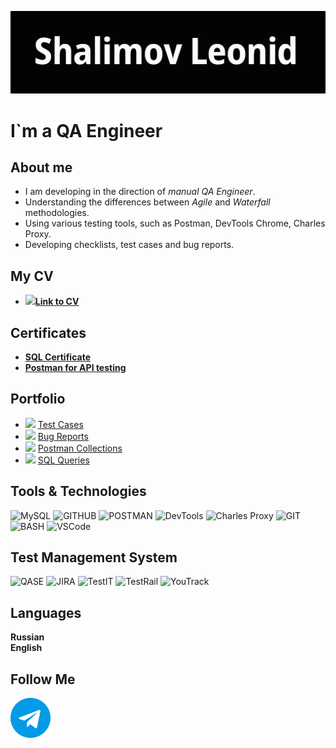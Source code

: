 [![Header](https://github.com/shalimv/shalimv/blob/main/assets/Header.png)](https://github.com/shalimv/shalimv/blob/main/assets/Header.png)

# **I`m a QA Engineer**

## About me

* I am developing in the direction of *manual QA Engineer*.
* Understanding the differences between *Agile* and *Waterfall* methodologies.
* Using various testing tools, such as Postman, DevTools Chrome, Charles Proxy.
* Developing checklists, test cases and bug reports.

## My CV

* ![](https://img.shields.io/badge/--000000?logo=readdotcv)[**Link to CV**](https://github.com/shalimv/docs/blob/main/Shalimov_CV.pdf "CV")


## Certificates

* [**SQL Certificate**](https://stepik.org/cert/2500987 "SQL")
* [**Postman for API testing**](https://stepik.org/cert/2508856 "Postman")

## Portfolio

* ![](https://img.shields.io/badge/--000000?logo=readthedocs)
[Test Cases](https://github.com/shalimv/docs.git "Test Cases")
* ![](https://img.shields.io/badge/--000000?logo=readthedocs)
[Bug Reports](https://github.com/shalimv/docs/tree/main/Bug%20Reports "Bug Reports")
* ![](https://img.shields.io/badge/--000000?logo=readthedocs)
[Postman Collections](https://github.com/shalimv/docs/tree/main/API%20Collection "Collections")
* ![](https://img.shields.io/badge/--000000?logo=readthedocs)
[SQL Queries](https://github.com/shalimv/docs/tree/main/SQL%20Queries "SQL")


## Tools & Technologies

![MySQL](https://img.shields.io/badge/-MySQL-000000?style=for-the-badge&logo=MySQL)
![GITHUB](https://img.shields.io/badge/-GITHUB-000000?style=for-the-badge&logo=GITHUB)
![POSTMAN](https://img.shields.io/badge/-POSTMAN-000000?style=for-the-badge&logo=POSTMAN)
![DevTools](https://img.shields.io/badge/-Chrome_DevTools-000000?style=for-the-badge&logo=googlechrome)
![Charles Proxy](https://img.shields.io/badge/-Charles_Proxy-000000?style=for-the-badge&logo=Charles&Proxy)
![GIT](https://img.shields.io/badge/-GIT-000000?style=for-the-badge&logo=GIT)
![BASH](https://img.shields.io/badge/-BASH-000000?style=for-the-badge&logo=gnubash)
![VSCode](https://img.shields.io/badge/-VSCode-000000?style=for-the-badge&logo=visualstudiocode)




## Test Management System

![QASE](https://img.shields.io/badge/-QASE-000000?style=for-the-badge&logo=QASE)
![JIRA](https://img.shields.io/badge/-Jira-000000?style=for-the-badge&logo=JIRA)
![TestIT](https://img.shields.io/badge/-Test_IT-000000?style=for-the-badge&logo=TestIT)
![TestRail](https://img.shields.io/badge/-TestRail-000000?style=for-the-badge&logo=TestRail)
![YouTrack](https://img.shields.io/badge/-YouTrack-000000?style=for-the-badge&logo=YouTrack)


## Languages

__Russian__\
__English__

## Follow Me
[![Telegram](https://github.com/shalimv/shalimv/blob/main/assets/free-icon-telegram-2111646.png)](https://t.me/DEADPYNK)
